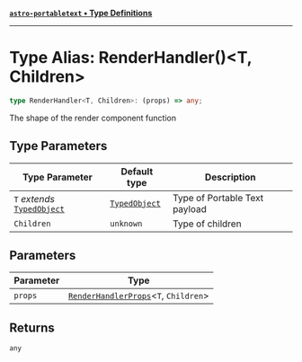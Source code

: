 [**`astro-portabletext` • Type Definitions**](../README.md)

***

# Type Alias: RenderHandler()\<T, Children\>

```ts
type RenderHandler<T, Children>: (props) => any;
```

The shape of the render component function

## Type Parameters

| Type Parameter | Default type | Description |
| ------ | ------ | ------ |
| `T` *extends* [`TypedObject`](../interfaces/TypedObject.md) | [`TypedObject`](../interfaces/TypedObject.md) | Type of Portable Text payload |
| `Children` | `unknown` | Type of children |

## Parameters

| Parameter | Type |
| ------ | ------ |
| `props` | [`RenderHandlerProps`](RenderHandlerProps.md)\<`T`, `Children`\> |

## Returns

`any`
